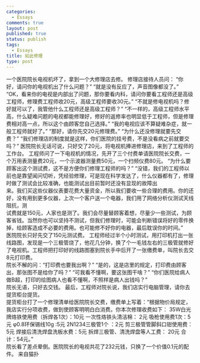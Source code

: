 ```yaml
--- 
categories: 
  - Essays
comments: true
layout: post
published: true
status: publish
tags: 
  - Essays
title: 如此修理
type: post
---
```

一个医院院长电视机坏了，拿到一个大修理店去修。  修理店接待人员问： “你好，请问你的电视机出了什么问题？”  “就是没有反应了，声音图像都没了。”  “OK，看来你的电视是内部出了问题，那你要看内科，请问你要看工程师还是高级工程师，修理费工程师收20元，高级工程师要收30元。”  “不就是修电视机吗？修好就可以了，我管他什么工程师还是高级工程师？”  “不一样的，高级工程师水平高，什么疑难问题的电视都能修理好，修好的返修率也明显低于工程师，但是修理费相对高一点，所以这个由顾客您自己选择。”  “我的电视应该不算疑难杂症，就一般工程师就好了。” <!--more-->    “那好，请你先交20元修理费。”  “为什么还没修理就要先交费？”  “我们修理店的制度就是这样，你们医院的挂号费，不是没看病之前就要交吗？”  医院院长无话可说，只好交了20元，将电视机捧进修理店，来到了工程师的工作台。  工程师问了一下电视机的情况，先开了三个付费单请医院院长交费，一个万用表测量费20元，一个示波器测量费50元，一个扫频仪费80元。  “为什么要顾客出这个测试费，这不是方便你们修理工程师的吗？”  “没错，我们的工程师以前也是靠望闻问切听，凭经验修理，可是现在科学发达了，什么仪器都有了，修理时做了测试会比较准确，也能测试出目前暂时还没有显现的故障出   <br>来。我们买这些仪器仪表要花费大量资金，所以我们要收一些合理的费用。你的还好，没有用到更多仪器，上次一个客户送一个电器，我们用了网络分析仪测试天线阻抗，测    <br>试费就是150元，人家也是测了。我们会尽量替顾客着想，尽量少一些测试，为顾客省钱。当然你也可以坚持不测试，但我们修理时，可能会判断错误将好的零件换掉，给顾客造成不必要的费用。也可能修不好你的电器，最后耽误你的时间。”    <br>医院院长只好先交了150元测试费。 工程师经过半个小时测试，用打印机打出一张线路图，发现是一个三极管烧了，他花几分钟，换了个一毛钱左右的三极管就修好了电视机。工程师把打印好的线路图塞到院长手中后开了一张缴费单，叫院长去交8元打印费。    <br>院长不解的问：“打印费也要我出啊？”  “是的，这是店里的规定，打印费由顾客出，那张图不是给你了吗？”  “可我看不懂啊，要这张图干啥？”  “你们医院给病人做B超，打印的绘图病人也看不懂啊，不照样是病人出钱吗？”   <br>院长无语，只好去交钱。 最后，工程师对院长说，我们店实行电脑管理，请你去提货柜台提货。    <br>提货柜台打了一个修理清单给医院院长交费，缴费单上写着：“根据物价局规定，我店实行分项收费，做到使顾客明明白白消费。你本次修理收费如下： 35W白光牌烙铁使用费（拆焊各1次）：10元 一次性烙铁头清洁棉： 2元 吸枪使用费1次：5元 φ0.8环保锡线10g :5元 2N1234三极管1个 ：2元 剪三极管管脚斜口钳使用费：5元 焊接后清洗焊盘洗板水费：5元 拆焊三极管、清洗焊盘等人工费： 20元 合计：54元。”    <br>院长看了差点晕倒。医院院长的电视共花了232元钱，只换了一个价值0.1元的配件。  来自猫扑

